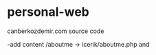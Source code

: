 # personal-web
canberkozdemir.com source code

-add content /aboutme -> icerik/aboutme.php and
 
 <?php

$json['icerik']=' 
// content area
';
$json['baslik']="
// title area
";
$json['content']="
// add content name area
";

echo json_encode($json);



?>
